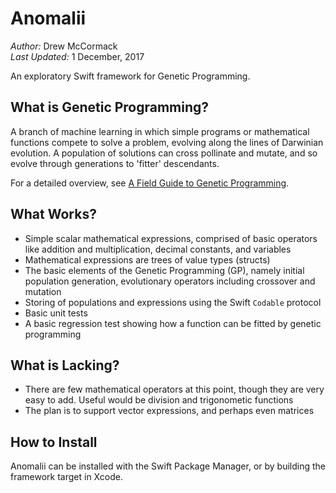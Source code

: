# Anomalii

_Author:_ Drew McCormack<br>
_Last Updated:_ 1 December, 2017

An exploratory Swift framework for Genetic Programming.

## What is Genetic Programming?

A branch of machine learning in which simple programs or mathematical functions compete to solve a problem, evolving along the lines of Darwinian evolution. A population of solutions can cross pollinate and mutate, and so evolve through generations to 'fitter' descendants. 

For a detailed overview, see [A Field Guide to Genetic Programming](http://www.gp-field-guide.org.uk).

## What Works?

- Simple scalar mathematical expressions, comprised of basic operators like addition and multiplication, decimal constants, and variables
- Mathematical expressions are trees of value types (structs)
- The basic elements of the Genetic Programming (GP), namely initial population generation, evolutionary operators including crossover and mutation
- Storing of populations and expressions using the Swift `Codable` protocol
- Basic unit tests
- A basic regression test showing how a function can be fitted by genetic programming

## What is Lacking?

- There are few mathematical operators at this point, though they are very easy to add. Useful would be division and trigonometic functions
- The plan is to support vector expressions, and perhaps even matrices

## How to Install

Anomalii can be installed with the Swift Package Manager, or by building the framework target in Xcode.
